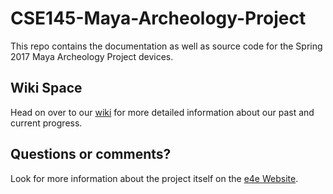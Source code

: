 # CSE145-Maya-Archeology-Project
This repo contains the documentation as well as source code for the Spring 2017 Maya Archeology Project devices.


## Wiki Space
Head on over to our [wiki](https://github.com/flac013/CSE145-Mayan-Archeology-Project/wiki) for more detailed information about our past and current progress.

## Questions or comments?
Look for more information about the project itself on the [e4e Website](http://e4e.ucsd.edu/maya-archaeology). 
